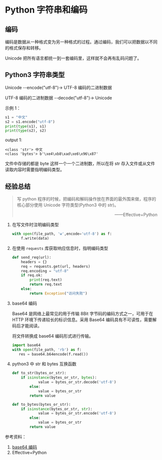 # Python 字符串和编码


<!--more-->

## 编码

编码是数据从一种格式变为另一种格式的过程。通过编码，我们可以把数据以不同的格式保存和转移。

Unicode 把所有语言都统一到一套编码里，这样就不会再有乱码问题了。

## Python3 字符串类型

Unicode --encode("utf-8")-> UTF-8 编码的二进制数据

UTF-8 编码的二进制数据 --decode("utf-8")-> Unicode

示例 1：

```python
s1 = "中文"
s2 = s1.encode("utf-8")
print(type(s1), s1)
print(type(s2), s2)
```

output 1:

```
<class 'str'> 中文
<class 'bytes'> b'\xe4\xb8\xad\xe6\x96\x87'
```

文件中存储的都是 byte 这样一个一个二进制数，所以在将 str 存入文件或从文件读取内容时需要指明编码类型。

## 经验总结

> 写 python 程序的时候，把编码和解码操作放在界面的最外围来做，程序的核心部分使用 Unicode 字符类型(Python3 中的 str)。
>
> <p align="right">——Effective+Python</p>

1. 在写文件时注明编码类型

   ```python
   with open(file_path, 'w',encode='utf-8') as f:
       f.write(data)
   ```

2. 在使用 `requests` 库获取响应信息时，指明编码类型

   ```python
   def send_req(url):
       headers = {}
       req = requests.get(url, headers)
       req.encoding = "utf-8"
       if req.ok:
           print(req.text)
           return req.text
       else:
           return Exception("访问失败")
   ```

3. base64 编码

   Base64 是网络上最常见的用于传输 8Bit 字节码的编码方式之一，可用于在 HTTP 环境下传递较长的标识信息。采用 Base64 编码具有不可读性，需要解码后才能阅读。

   将文件转换成 base64 编码形式进行传输。

   ```python
   import base64
   with open(file_path, 'rb') as f:
      res = base64.b64encode(f.read())
   ```

4. python3 中 str 和 bytes 互换函数

   ```python
   def to_str(bytes_or_str):
       if isinstance(bytes_or_str, bytes):
               value = bytes_or_str.decode('utf-8')
           else:
               value = bytes_or_str
           return value

   def to_bytes(bytes_or_str):
       if isinstance(bytes_or_str, str):
               value = bytes_or_str.encode('utf-8')
           else:
               value = bytes_or_str
           return value
   ```

参考资料：

1. [base64 编码](https://baike.baidu.com/item/base64/8545775?fr=aladdin "百度百科：base64编码")
2. Effective+Python

